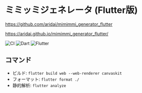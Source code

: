 # ミミッミジェネレータ (Flutter版)

https://github.com/aridai/mimimmi_generator_flutter

https://aridai.github.io/mimimmi_generator_flutter/

![CI](https://github.com/aridai/mimimmi_generator_flutter/workflows/CI/badge.svg)
![Dart](https://img.shields.io/static/v1?label=language&message=Dart&color=00B4AB)
![Flutter](https://img.shields.io/static/v1?label=framework&message=Flutter&color=46CAF9)

## コマンド

* ビルド: `flutter build web --web-renderer canvaskit`
* フォーマット: `flutter format ./`
* 静的解析: `flutter analyze`
